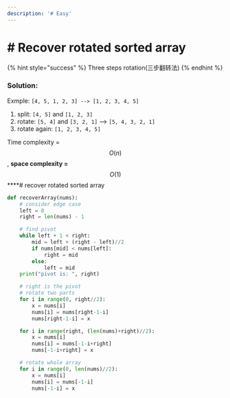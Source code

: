 ```yaml
---
description: '# Easy'
---
```


# \# Recover rotated sorted array

{% hint style="success" %}
Three steps rotation\(三步翻转法\)
{% endhint %}

### Solution:

Exmple: `[4, 5, 1, 2, 3] --> [1, 2, 3, 4, 5]`

1. split: `[4, 5]` and `[1, 2, 3]`
2. rotate: `[5, 4]` and `[3, 2, 1]`  --&gt;  `[5, 4, 3, 2, 1]`
3. rotate again: `[1, 2, 3, 4, 5]`

Time complexity = $$O(n)$$ , **space complexity =** $$O(1)$$ ****\# recover rotated sorted array

```python
def recoverArray(nums):
    # consider edge case
    left = 0
    right = len(nums) - 1

    # find pivot
    while left + 1 < right:
        mid = left + (right - left)//2
        if nums[mid] < nums[left]:
            right = mid
        else:
            left = mid
    print("pivot is: ", right)

    # right is the pivot
    # rotate two parts
    for i in range(0, right//2):
        x = nums[i]
        nums[i] = nums[right-1-i]
        nums[right-1-i] = x

    for i in range(right, (len(nums)+right)//2):
        x = nums[i]
        nums[i] = nums[-1-i+right]
        nums[-1-i+right] = x

    # rotate whole array
    for i in range(0, len(nums)//2):
        x = nums[i]
        nums[i] = nums[-1-i]
        nums[-1-i] = x
```

